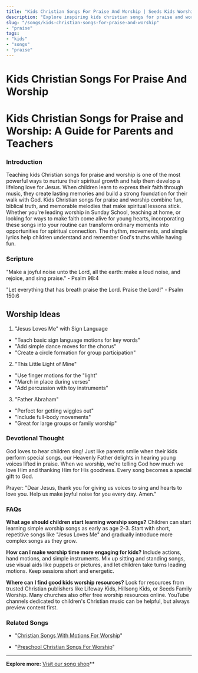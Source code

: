 ```yaml
---
title: "Kids Christian Songs For Praise And Worship | Seeds Kids Worship"
description: "Explore inspiring kids christian songs for praise and worship for children's worship and faith development. Biblical music resources for families and ministry."
slug: "/songs/kids-christian-songs-for-praise-and-worship"
- "praise"
tags:
- "kids"
- "songs"
- "praise"
---
```


# Kids Christian Songs For Praise And Worship

# Kids Christian Songs for Praise and Worship: A Guide for Parents and Teachers

### Introduction
Teaching kids Christian songs for praise and worship is one of the most powerful ways to nurture their spiritual growth and help them develop a lifelong love for Jesus. When children learn to express their faith through music, they create lasting memories and build a strong foundation for their walk with God. Kids Christian songs for praise and worship combine fun, biblical truth, and memorable melodies that make spiritual lessons stick. Whether you're leading worship in Sunday School, teaching at home, or looking for ways to make faith come alive for young hearts, incorporating these songs into your routine can transform ordinary moments into opportunities for spiritual connection. The rhythm, movements, and simple lyrics help children understand and remember God's truths while having fun.

### Scripture
"Make a joyful noise unto the Lord, all the earth: make a loud noise, and rejoice, and sing praise." - Psalm 98:4

"Let everything that has breath praise the Lord. Praise the Lord!" - Psalm 150:6

## Worship Ideas
1. "Jesus Loves Me" with Sign Language
- "Teach basic sign language motions for key words"
- "Add simple dance moves for the chorus"
- "Create a circle formation for group participation"

2. "This Little Light of Mine"
- "Use finger motions for the "light"
- "March in place during verses"
- "Add percussion with toy instruments"

3. "Father Abraham"
- "Perfect for getting wiggles out"
- "Include full-body movements"
- "Great for large groups or family worship"

### Devotional Thought
God loves to hear children sing! Just like parents smile when their kids perform special songs, our Heavenly Father delights in hearing young voices lifted in praise. When we worship, we're telling God how much we love Him and thanking Him for His goodness. Every song becomes a special gift to God.

Prayer: "Dear Jesus, thank you for giving us voices to sing and hearts to love you. Help us make joyful noise for you every day. Amen."

### FAQs

**What age should children start learning worship songs?**
Children can start learning simple worship songs as early as age 2-3. Start with short, repetitive songs like "Jesus Loves Me" and gradually introduce more complex songs as they grow.

**How can I make worship time more engaging for kids?**
Include actions, hand motions, and simple instruments. Mix up sitting and standing songs, use visual aids like puppets or pictures, and let children take turns leading motions. Keep sessions short and energetic.

**Where can I find good kids worship resources?**
Look for resources from trusted Christian publishers like Lifeway Kids, Hillsong Kids, or Seeds Family Worship. Many churches also offer free worship resources online. YouTube channels dedicated to children's Christian music can be helpful, but always preview content first.

### Related Songs

- "[Christian Songs With Motions For Worship](/songs/christian-songs-with-motions-for-worship/)"

- "[Preschool Christian Songs For Worship](/songs/preschool-christian-songs-for-worship/)"

---

**Explore more:** [Visit our song shop](https://seedskidsworship.com/shop)**

<!-- Schema Markup -->
<script type="application/ld+json">
{
  "@context": "https://schema.org",
  "@type": "MusicRecording",
  "name": "Kids Christian Songs For Praise And Worship",
  "byArtist": {
    "@type": "MusicGroup",
    "name": "Seeds Kids Worship"
  },
  "isFamilyFriendly": true,
  "url": "https://seedskidsworship.com/songs/kids-christian-songs-for-praise-and-worship/"
}
</script>
